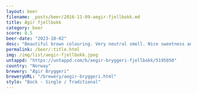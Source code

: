 ```yaml
---
layout: beer
filename: _posts/beer/2016-11-09-aegir-fjellbokk.md
title: Ægir fjellbokk
category: beer
score: 8.5
beer-date: "2023-10-02"
desc: "Beautiful brown colouring. Very neutral smell. Nice sweetness and kind of mellow. Less of a kick in the face than other bocks"
permalink: /beer/:title.html
img: /img/list/aegir-fjellbokk.jpeg
untappd: "https://untappd.com/b/aegir-bryggeri-fjellbokk/5195050"
country: "Norway"
brewery: "Ægir Bryggeri"
breweryURL: "/brewery/aegir-bryggeri.html"
style: "Bock - Single / Traditional"
---
```

